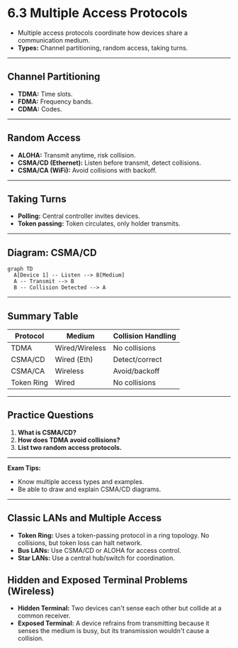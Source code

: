 # 6.3 Multiple Access Protocols

- Multiple access protocols coordinate how devices share a communication medium.
- **Types:** Channel partitioning, random access, taking turns.

---

## Channel Partitioning
- **TDMA:** Time slots.
- **FDMA:** Frequency bands.
- **CDMA:** Codes.

---

## Random Access
- **ALOHA:** Transmit anytime, risk collision.
- **CSMA/CD (Ethernet):** Listen before transmit, detect collisions.
- **CSMA/CA (WiFi):** Avoid collisions with backoff.

---

## Taking Turns
- **Polling:** Central controller invites devices.
- **Token passing:** Token circulates, only holder transmits.

---

## Diagram: CSMA/CD
```mermaid
graph TD
  A[Device 1] -- Listen --> B[Medium]
  A -- Transmit --> B
  B -- Collision Detected --> A
```

---

## Summary Table
| Protocol   | Medium      | Collision Handling |
|------------|------------|-------------------|
| TDMA       | Wired/Wireless | No collisions   |
| CSMA/CD    | Wired (Eth) | Detect/correct    |
| CSMA/CA    | Wireless    | Avoid/backoff     |
| Token Ring | Wired       | No collisions     |

---

## Practice Questions
1. **What is CSMA/CD?**
2. **How does TDMA avoid collisions?**
3. **List two random access protocols.**

---

**Exam Tips:**
- Know multiple access types and examples.
- Be able to draw and explain CSMA/CD diagrams.

---

## Classic LANs and Multiple Access
- **Token Ring:** Uses a token-passing protocol in a ring topology. No collisions, but token loss can halt network.
- **Bus LANs:** Use CSMA/CD or ALOHA for access control.
- **Star LANs:** Use a central hub/switch for coordination.

## Hidden and Exposed Terminal Problems (Wireless)
- **Hidden Terminal:** Two devices can't sense each other but collide at a common receiver.
- **Exposed Terminal:** A device refrains from transmitting because it senses the medium is busy, but its transmission wouldn't cause a collision. 